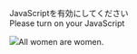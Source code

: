 JavaScriptを有効にしてください  
Please turn on your JavaScript

![](https://static.blahaj.zone/blahaj-logo.webp)All women are women.